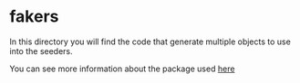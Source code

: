# fakers

In this directory you will find the code that generate multiple objects to use into the seeders.

You can see more information about the package used [here](https://www.npmjs.com/package/faker)
